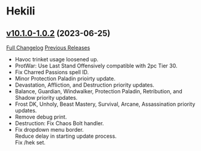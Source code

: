 # Hekili

## [v10.1.0-1.0.2](https://github.com/Hekili/hekili/tree/v10.1.0-1.0.2) (2023-06-25)
[Full Changelog](https://github.com/Hekili/hekili/compare/v10.1.0-1.0.1o...v10.1.0-1.0.2) [Previous Releases](https://github.com/Hekili/hekili/releases)

- Havoc trinket usage loosened up.  
- ProtWar: Use Last Stand Offensively compatible with 2pc Tier 30.  
- Fix Charred Passions spell ID.  
- Minor Protection Paladin prioirty update.  
- Devastation, Affliction, and Destruction priority updates.  
- Balance, Guardian, Windwalker, Protection Paladin, Retribution, and Shadow priority updates.  
- Frost DK, Unholy, Beast Mastery, Survival, Arcane, Assassination priority updates.  
- Remove debug print.  
- Destruction: Fix Chaos Bolt handler.  
- Fix dropdown menu border.  
    Reduce delay in starting update process.  
    Fix /hek set.  
